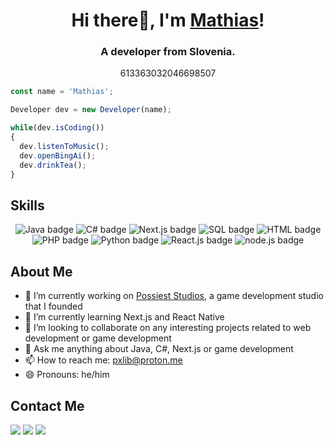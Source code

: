 <h1 align="center">Hi there👋, I'm <a href="https://mathiasclari.xyz">Mathias</a>!</h1>
<h3 align="center">A developer from Slovenia.</h3>
<p align="center">613363032046698507</p>

```js
const name = 'Mathias';

Developer dev = new Developer(name);

while(dev.isCoding())
{
  dev.listenToMusic();
  dev.openBingAi();
  dev.drinkTea();
}
```
## Skills
<p align="center">
<img src="https://img.shields.io/badge/Java-red?style=for-the-badge&logo=java&logoColor=white" alt="Java badge">
<img src="https://img.shields.io/badge/C%23-blueviolet?style=for-the-badge&logo=c-sharp&logoColor=white" alt="C# badge">
<img src="https://img.shields.io/badge/Next.js-black?style=for-the-badge&logo=nuxt-dot-js&logoColor=cyan" alt ="Next.js badge">
<img src="https://img.shields.io/badge/SQL-blue?style=for-the-badge&logo=mysql&logoColor=white" alt="SQL badge">
<img src="https://img.shields.io/badge/HTML-orange?style=for-the-badge&logo=html5&logoColor=white" alt="HTML badge">
<img src="https://img.shields.io/badge/PHP-purple?style=for-the-badge&logo=php&logoColor=white" alt="PHP badge">
<img src="https://img.shields.io/badge/Python-yellow?style=for-the-badge&logo=python&logoColor=white" alt="Python badge">
<img src="https://img.shields.io/badge/React.js-green?style=for-the-badge&logo=react&logoColor=white" alt="React.js badge">
<img src="https://img.shields.io/badge/node.js-darkgreen?style=for-the-badge&logo=node.js&logoColor=white" alt="node.js badge">
</p>



## About Me

- 🔭 I’m currently working on [Possiest Studios](https://possiest.com), a game development studio that I founded
- 🌱 I’m currently learning Next.js and React Native
- 👯 I’m looking to collaborate on any interesting projects related to web development or game development
- 💬 Ask me anything about Java, C#, Next.js or game development
- 📫 How to reach me: pxlib@proton.me
- 😄 Pronouns: he/him


## Contact Me

<a href ="mailto:pxlib@proton.me"><img src='https://img.icons8.com/color/48/000000/gmail.png'/></a>
<a href ="https://twitter.com/Matonsocials"><img src='https://img.icons8.com/color/48/000000/twitter.png'/></a>
<a href ="https://www.linkedin.com/in/mathiasclari/"><img src='https://img.icons8.com/color/48/000000/linkedin.png'/></a>
